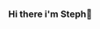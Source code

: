 ### Hi there i'm Steph👋

<!--
**cyndara/cyndara** is a ✨ _special_ ✨ repository because its `README.md` (this file) appears on your GitHub profile.

Here are some ideas to get you started:

- 🌱 I’m currently learning go
- 🤔 I’m looking for help with getting involved in and giving back to the open source community
- 📫 How to reach me: here or via [email](mailto:s.wollgarten@gmail.com)
- ⚡ Fun fact: i'm a mixed bag of ethnicities and nationalities :)
-->
